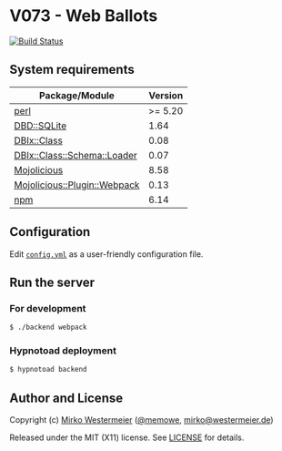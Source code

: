 V073 - Web Ballots
==================

[![Build Status](https://travis-ci.org/v073/v073.svg?branch=main)](https://travis-ci.org/v073/v073)

## System requirements

| Package/Module | Version |
|----------------|---------|
| [perl][perl] | >= 5.20 |
| [DBD::SQLite][sqlite] | 1.64 |
| [DBIx::Class][dbic] | 0.08 |
| [DBIx::Class::Schema::Loader][dbic-sl] | 0.07 |
| [Mojolicious][mojo] | 8.58 |
| [Mojolicious::Plugin::Webpack][mojowp] | 0.13 |
| [npm][npm] | 6.14 |

[perl]: https://www.perl.org/get.html
[sqlite]: https://metacpan.org/pod/DBD::SQLite
[dbic]: https://metacpan.org/pod/DBIx::Class
[dbic-sl]: https://metacpan.org/pod/DBIx::Class::Schema::Loader
[mojo]: https://metacpan.org/pod/Mojolicious
[mojowp]: https://metacpan.org/pod/Mojolicious::Plugin::Webpack
[npm]: https://nodejs.org/en/download/
[perlbrew]: https://perlbrew.pl/
[cpanm]: https://metacpan.org/pod/App::cpanminus

## Configuration

Edit [`config.yml`](config.yml) as a user-friendly configuration file.

## Run the server

### For development

```bash
$ ./backend webpack
```

### Hypnotoad deployment

```bash
$ hypnotoad backend
```

## Author and License

Copyright (c) [Mirko Westermeier][mirko] ([\@memowe][mgh], [mirko@westermeier.de][mmail])

Released under the MIT (X11) license. See [LICENSE][mit] for details.

[mirko]: http://mirko.westermeier.de
[mgh]: https://github.com/memowe
[mmail]: mailto:mirko@westermeier.de
[mit]: LICENSE
